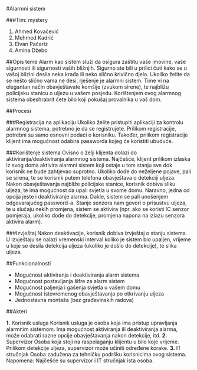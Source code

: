 ﻿#Alarmni sistem


###Tim: mystery

1. Ahmed Kovačević
2. Mehmed Kadrić
3. Elvan Pačariz
4. Amina Džebo


##Opis teme
Alarm kao sistem služi da osigura zaštitu vaše imovine, vaše sigurnosti ili sigurnosti vaših bližnjih. Sigurno ste bili u prilici čuti kako se u vašoj blizini desila neka krađa ili neko slično krivično djelo. Ukoliko želite da se nešto slično vama ne desi, rješenje je alarmni sistem. Time vi na elegantan način obavještavate komšije (zvukom sirene), te najbližu policijsku stanicu o uljezu u vašem posjedu. Korištenjem ovog alarmnog sistema obeshrabrit ćete bilo koji pokušaj provalnika u vaš dom.


##Procesi

###Registracija na aplikaciju
Ukoliko želite pristupiti aplikaciji za kontrolu alarmnog sistema, potrebno je da se registrujete. Prilikom registracije, potrebni su samo osnovni podaci o korisniku. Također, prilikom registracije klijent ima mogućnost odabira passworda kojeg će koristiti ubuduće.

###Korištenje sistema
Ovisno o želji klijenta dolazi do aktiviranja/deaktiviranja alarmnog sistema. Najčešće, klijent prilikom izlaska iz svog doma aktivira alarmni sistem koji ostaje u tom stanju sve dok korisnik ne bude zahtjevao suprotno. Ukoliko dođe do neželjene pojave, pali se sirena, te se korisnik putem telefona obavještava o detekciji uljeza. Nakon obavještavanja najbliže policijske stanice, korisnik dobiva sliku uljeza, te ima mogućnost da upali svjetla u svome domu. Naravno, jedna od opcija jeste i deaktiviranje alarma. Dakle, sistem se pali unošenjem odgovarajućeg password-a. Stanje senzora nam govori o prisustvu uljeza, te u slučaju nekih promjena, sistem se aktivira (npr. ako se koristi IC senzor pomjeraja, ukoliko dođe do detekcije, promjena napona na izlazu senzora aktivira alarm).

###Izvještaj
Nakon deaktivacije, korisnik dobiva izvještaj o stanju sistema. U izvještaju se nalazi vremenski interval koliko je sistem bio upaljen, vrijeme u koje se desila detekcija uljeza (ukoliko je došlo do detekcije), te slika uljeza.


##Funkcionalnosti

- Mogućnost aktiviranja i deaktiviranja alarm sistema
- Mogućnost postavljanja šifre za alarm sistem
- Mogućnost paljenja i gašenja svjetla u vašem domu
- Mogućnost istovremenog obavještavanja po otkrivanju uljeza
- Jednostavna montaža (bez građevinskih radova) 

##Akteri

**1.** Korisnik usluga
Korisnik usluga je osoba koja ima pristup upravljanja alarmnim sistemom. Ima mogućnost aktiviranja ili deaktiviranja alarma, može odabrati razne opcije obavještavanja nakon detekcije, itd.
**2.** Supervizor
Osoba koja stoji na raspolaganju klijentu u bilo koje vrijeme. Prilikom detekcije uljeza, supervizor može učiniti određene korake.
**3.** IT stručnjak
Osoba zadužena za tehničku podršku korisnicima ovog sistema. 
Napomena: Najčešće su supervizor i IT stručnjak ista osoba.
